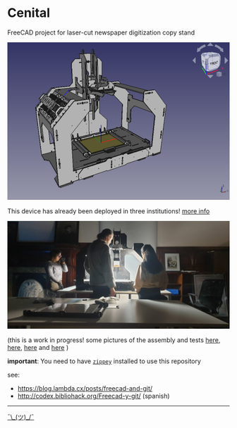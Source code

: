 # Cenital
FreeCAD project for laser-cut newspaper digitization copy stand

![preview image](https://github.com/Bibliohack/Cenital/blob/main/media/preview.png)

This device has already been deployed in three institutions! [more info](http://codex.bibliohack.org/#cenital)

![preview image](https://github.com/Bibliohack/Cenital/blob/main/media/archivo_ciudad.jpg)

(this is a work in progress! some pictures of the assembly and tests [here](https://twitter.com/BiblioHack/status/1524183028855033856), [here](https://twitter.com/BiblioHack/status/1390039768562548741), [here](https://twitter.com/BiblioHack/status/1400752494892965889) and [here](https://twitter.com/BiblioHack/status/1405678919806865413) )

**important**: You need to have [`zippey`](https://bitbucket.org/sippey/zippey/src/master/) installed to use this repository 

see: 

 - <https://blog.lambda.cx/posts/freecad-and-git/>
 - <http://codex.bibliohack.org/Freecad-y-git/> (spanish)


---

[ ¯\\\_(ツ)\_/¯](http://files.bibliohack.org/cenital.mp4)
